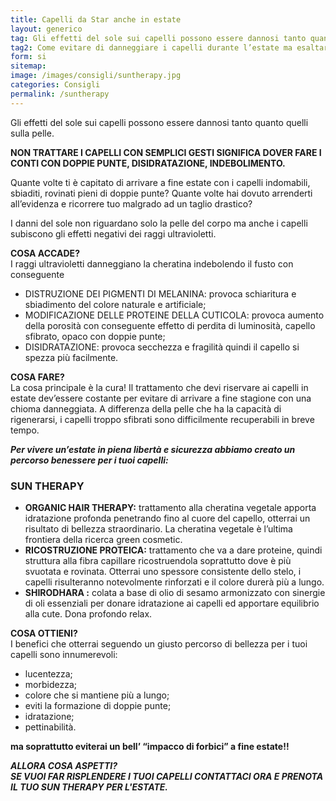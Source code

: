 ```yaml
---
title: Capelli da Star anche in estate
layout: generico
tag: Gli effetti del sole sui capelli possono essere dannosi tanto quanto quelli sulla pelle.
tag2: Come evitare di danneggiare i capelli durante l’estate ma esaltarne la bellezza prima, durante e dopo le ferie.
form: si
sitemap:
image: /images/consigli/suntherapy.jpg
categories: Consigli
permalink: /suntherapy
---
```


Gli effetti del sole sui capelli possono essere dannosi tanto quanto quelli sulla pelle.

**NON TRATTARE I CAPELLI CON SEMPLICI GESTI SIGNIFICA DOVER FARE I CONTI CON DOPPIE PUNTE, DISIDRATAZIONE, INDEBOLIMENTO.**

Quante volte ti è capitato di arrivare a fine estate con i capelli indomabili, sbiaditi, rovinati pieni di doppie punte?
Quante volte hai dovuto arrenderti all’evidenza e ricorrere tuo malgrado ad un taglio drastico?

I danni del sole non riguardano solo la pelle del corpo ma anche i capelli subiscono gli effetti negativi dei raggi ultravioletti.

**COSA ACCADE?**
<br>I raggi ultravioletti danneggiano la cheratina indebolendo il fusto con conseguente

- DISTRUZIONE DEI PIGMENTI DI MELANINA: provoca schiaritura e sbiadimento del colore naturale e artificiale;
- MODIFICAZIONE DELLE PROTEINE DELLA CUTICOLA: provoca aumento della porosità con conseguente effetto di perdita di luminosità, capello sfibrato, opaco con doppie punte;
- DISIDRATAZIONE: provoca secchezza e fragilità quindi il capello si spezza più facilmente.

**COSA FARE?**
<br>La cosa principale è la cura! Il trattamento che devi riservare ai capelli in estate dev’essere costante per evitare di arrivare a fine stagione con una chioma danneggiata. A differenza della pelle che ha la capacità di rigenerarsi, i capelli troppo sfibrati sono difficilmente recuperabili in breve tempo.

**_Per vivere un’estate in piena libertà e sicurezza abbiamo creato un percorso benessere per i tuoi capelli:_**

### SUN THERAPY

- **ORGANIC HAIR THERAPY:** trattamento alla cheratina vegetale apporta idratazione profonda penetrando fino al cuore del capello, otterrai un risultato di bellezza straordinario. La cheratina vegetale è l’ultima frontiera della ricerca green cosmetic.
- **RICOSTRUZIONE PROTEICA:** trattamento che va a dare proteine, quindi struttura alla fibra capillare ricostruendola soprattutto dove è più svuotata e rovinata. Otterrai uno spessore consistente dello stelo, i capelli risulteranno notevolmente rinforzati e il colore durerà più a lungo.
- **SHIRODHARA :** colata a base di olio di sesamo armonizzato con sinergie di oli essenziali per donare idratazione ai capelli ed apportare equilibrio alla cute. Dona profondo relax.

**COSA OTTIENI?**
<br>I benefici che otterrai seguendo un giusto percorso di bellezza per i tuoi capelli sono innumerevoli:

- lucentezza;
- morbidezza;
- colore che si mantiene più a lungo;
- eviti la formazione di doppie punte;
- idratazione;
- pettinabilità.

**ma soprattutto eviterai un bell’ “impacco di forbici” a fine estate!!**

**_ALLORA COSA ASPETTI?<br>SE VUOI FAR RISPLENDERE I TUOI CAPELLI CONTATTACI ORA E PRENOTA IL TUO SUN THERAPY PER L'ESTATE._**
